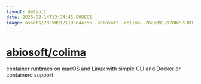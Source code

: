 ```yaml
---
layout: default
date: 2025-09-14T13:34:45.809861
image: assets/20250912T195844355--abiosoft--colima--20250912T200229301--cropped.png
---
```


# [abiosoft/colima](https://github.com/abiosoft/colima)

container runtimes on macOS and Linux with simple CLI and Docker or containerd support
